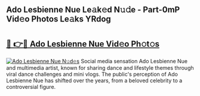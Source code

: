 ## Ado Lesbienne Nue Le𝚊k𝚎d N𝚞𝚍e - Part-0mP Vid𝚎o Photos Le𝚊ks YRdog

# <h2><a href="http://fb5j94w.evod.top/?m=Ado+Lesbienne+Nue">🔗 👉🔴 Ado Lesbienne Nue Vid𝚎o Ph𝚘t𝚘s</a></h2>

[![Ado Lesbienne Nue N𝚞d𝚎s](https://i.imgur.com/8V9OHl7.gif)](http://fb5j94w.evod.top/?m=Ado+Lesbienne+Nue)
Social media sensation Ado Lesbienne Nue and multimedia artist, known for sharing dance and lifestyle themes through viral dance challenges and mini vlogs. The public's perception of Ado Lesbienne Nue has shifted over the years, from a beloved celebrity to a controversial figure. 
